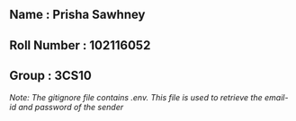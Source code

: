 ## Name : Prisha Sawhney
## Roll Number : 102116052
## Group : 3CS10

*Note: The gitignore file contains .env. This file is used to retrieve the email-id and password of the sender*
